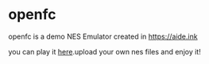 # openfc
openfc is a demo NES Emulator created in https://aide.ink

you can play it [here](https://aideink.github.io/openfc/).upload your own nes files and enjoy it!
